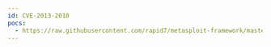 ```yaml
---
id: CVE-2013-2010
pocs:
  - https://raw.githubusercontent.com/rapid7/metasploit-framework/master/modules/exploits/unix/webapp/wp_total_cache_exec.rb
---
```

